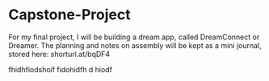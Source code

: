 # Capstone-Project

For my final project, I will be building a dream app, called DreamConnect or Dreamer.  The planning and notes on assembly will be kept as a mini journal, stored here: shorturl.at/bqDF4



fhidhfiodshoif  fidohidfh d hiodf 
